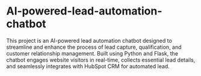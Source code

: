 # AI-powered-lead-automation-chatbot
This project is an AI-powered lead automation chatbot designed to streamline and enhance the process of lead capture, qualification, and customer relationship management. Built using Python and Flask, the chatbot engages website visitors in real-time, collects essential lead details, and seamlessly integrates with HubSpot CRM for automated lead.
